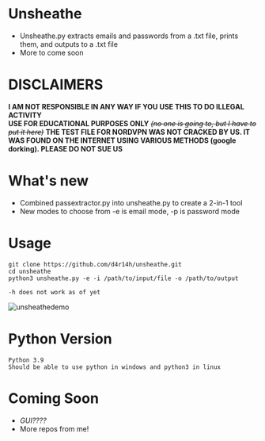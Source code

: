 # Unsheathe
- Unsheathe.py extracts emails and passwords from a .txt file, prints them, and outputs to a .txt file  
- More to come soon

# DISCLAIMERS
**I AM NOT RESPONSIBLE IN ANY WAY IF YOU USE THIS TO DO ILLEGAL ACTIVITY  
USE FOR EDUCATIONAL PURPOSES ONLY** *~~(no one is going to, but I have to put it here)~~*
**THE TEST FILE FOR NORDVPN WAS NOT CRACKED BY US. IT WAS FOUND ON THE INTERNET USING VARIOUS METHODS (google dorking).
PLEASE DO NOT SUE US**
  
# What's new
- Combined passextractor.py into unsheathe.py to create a 2-in-1 tool
- New modes to choose from -e is email mode, -p is password mode
  
  
  
# Usage
```
git clone https://github.com/d4r14h/unsheathe.git
cd unsheathe
python3 unsheathe.py -e -i /path/to/input/file -o /path/to/output

-h does not work as of yet
```  

![unsheathedemo](https://user-images.githubusercontent.com/82164005/114742670-7d8dac00-9d3b-11eb-88e6-626d1d082169.gif)

# Python Version
```
Python 3.9
Should be able to use python in windows and python3 in linux
```  

# Coming Soon
- *GUI????*  
- More repos from me!
